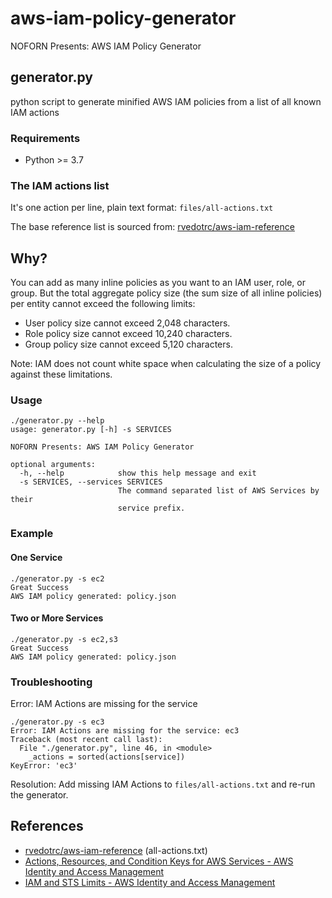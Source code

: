 # aws-iam-policy-generator
NOFORN Presents: AWS IAM Policy Generator

## generator.py
python script to generate minified AWS IAM policies from a list of all known IAM actions

### Requirements
* Python >= 3.7

### The IAM actions list
It's one action per line, plain text format: `files/all-actions.txt`

The base reference list is sourced from: [rvedotrc/aws-iam-reference](https://github.com/rvedotrc/aws-iam-reference)

## Why?
You can add as many inline policies as you want to an IAM user, role, or group. But the total aggregate policy size (the sum size of all inline policies) per entity cannot exceed the following limits:

  * User policy size cannot exceed 2,048 characters.
  * Role policy size cannot exceed 10,240 characters.
  * Group policy size cannot exceed 5,120 characters.

Note: IAM does not count white space when calculating the size of a policy against these limitations.

### Usage
```
./generator.py --help
usage: generator.py [-h] -s SERVICES

NOFORN Presents: AWS IAM Policy Generator

optional arguments:
  -h, --help            show this help message and exit
  -s SERVICES, --services SERVICES
                        The command separated list of AWS Services by their
                        service prefix.
```

### Example
#### One Service
```
./generator.py -s ec2
Great Success
AWS IAM policy generated: policy.json
```

#### Two or More Services
```
./generator.py -s ec2,s3
Great Success
AWS IAM policy generated: policy.json
```

### Troubleshooting
Error: IAM Actions are missing for the service

```
./generator.py -s ec3
Error: IAM Actions are missing for the service: ec3
Traceback (most recent call last):
  File "./generator.py", line 46, in <module>
    _actions = sorted(actions[service])
KeyError: 'ec3'
```

Resolution: Add missing IAM Actions to `files/all-actions.txt` and re-run the generator.

## References
* [rvedotrc/aws-iam-reference](https://github.com/rvedotrc/aws-iam-reference) (all-actions.txt)
* [Actions, Resources, and Condition Keys for AWS Services - AWS Identity and Access Management](https://docs.aws.amazon.com/IAM/latest/UserGuide/reference_policies_actions-resources-contextkeys.html)
* [IAM and STS Limits - AWS Identity and Access Management](https://docs.aws.amazon.com/IAM/latest/UserGuide/reference_iam-limits.html)
